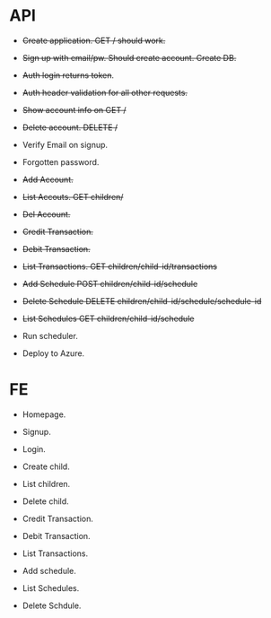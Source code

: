 
# API

- ~~Create application. GET / should work.~~

- ~~Sign up with email/pw. Should create account. Create DB.~~

- ~~Auth login returns token~~.

- ~~Auth header validation for all other requests.~~

- ~~Show account info on GET /~~

- ~~Delete account. DELETE /~~

- Verify Email on signup.

- Forgotten password.

- ~~Add Account.~~

- ~~List Accouts. GET children/~~

- ~~Del Account.~~

- ~~Credit Transaction.~~

- ~~Debit Transaction.~~

- ~~List Transactions. GET children/child-id/transactions~~

- ~~Add Schedule POST children/child-id/schedule~~

- ~~Delete Schedule DELETE children/child-id/schedule/schedule-id~~

- ~~List Schedules GET children/child-id/schedule~~

- Run scheduler.

- Deploy to Azure.

# FE

- Homepage.

- Signup.

- Login.

- Create child.

- List children.

- Delete child.

- Credit Transaction.

- Debit Transaction.

- List Transactions.

- Add schedule.

- List Schedules.

- Delete Schdule.
